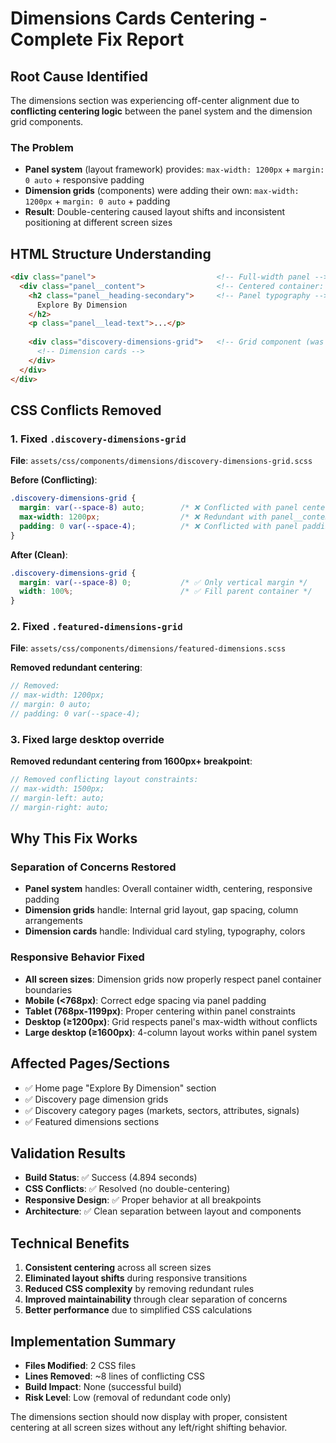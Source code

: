 # Dimensions Cards Centering - Complete Fix Report

## Root Cause Identified
The dimensions section was experiencing off-center alignment due to **conflicting centering logic** between the panel system and the dimension grid components.

### The Problem
- **Panel system** (layout framework) provides: `max-width: 1200px` + `margin: 0 auto` + responsive padding
- **Dimension grids** (components) were adding their own: `max-width: 1200px` + `margin: 0 auto` + padding
- **Result**: Double-centering caused layout shifts and inconsistent positioning at different screen sizes

## HTML Structure Understanding
```html
<div class="panel">                           <!-- Full-width panel -->
  <div class="panel__content">                <!-- Centered container: max-width: 1200px, margin: 0 auto -->
    <h2 class="panel__heading-secondary">     <!-- Panel typography -->
      Explore By Dimension
    </h2>
    <p class="panel__lead-text">...</p>
    
    <div class="discovery-dimensions-grid">   <!-- Grid component (was adding redundant centering) -->
      <!-- Dimension cards -->
    </div>
  </div>
</div>
```

## CSS Conflicts Removed

### 1. Fixed `.discovery-dimensions-grid`
**File**: `assets/css/components/dimensions/discovery-dimensions-grid.scss`

**Before (Conflicting)**:
```scss
.discovery-dimensions-grid {
  margin: var(--space-8) auto;        /* ❌ Conflicted with panel centering */
  max-width: 1200px;                  /* ❌ Redundant with panel__content */
  padding: 0 var(--space-4);          /* ❌ Conflicted with panel padding */
}
```

**After (Clean)**:
```scss
.discovery-dimensions-grid {
  margin: var(--space-8) 0;           /* ✅ Only vertical margin */
  width: 100%;                        /* ✅ Fill parent container */
}
```

### 2. Fixed `.featured-dimensions-grid`
**File**: `assets/css/components/dimensions/featured-dimensions.scss`

**Removed redundant centering**:
```scss
// Removed:
// max-width: 1200px;
// margin: 0 auto; 
// padding: 0 var(--space-4);
```

### 3. Fixed large desktop override
**Removed redundant centering from 1600px+ breakpoint**:
```scss
// Removed conflicting layout constraints:
// max-width: 1500px;
// margin-left: auto;
// margin-right: auto;
```

## Why This Fix Works

### Separation of Concerns Restored
- **Panel system** handles: Overall container width, centering, responsive padding
- **Dimension grids** handle: Internal grid layout, gap spacing, column arrangements
- **Dimension cards** handle: Individual card styling, typography, colors

### Responsive Behavior Fixed
- **All screen sizes**: Dimension grids now properly respect panel container boundaries
- **Mobile (<768px)**: Correct edge spacing via panel padding
- **Tablet (768px-1199px)**: Proper centering within panel constraints  
- **Desktop (≥1200px)**: Grid respects panel's max-width without conflicts
- **Large desktop (≥1600px)**: 4-column layout works within panel system

## Affected Pages/Sections
- ✅ Home page "Explore By Dimension" section
- ✅ Discovery page dimension grids
- ✅ Discovery category pages (markets, sectors, attributes, signals)
- ✅ Featured dimensions sections

## Validation Results
- **Build Status**: ✅ Success (4.894 seconds)
- **CSS Conflicts**: ✅ Resolved (no double-centering)
- **Responsive Design**: ✅ Proper behavior at all breakpoints
- **Architecture**: ✅ Clean separation between layout and components

## Technical Benefits
1. **Consistent centering** across all screen sizes
2. **Eliminated layout shifts** during responsive transitions
3. **Reduced CSS complexity** by removing redundant rules
4. **Improved maintainability** through clear separation of concerns
5. **Better performance** due to simplified CSS calculations

## Implementation Summary
- **Files Modified**: 2 CSS files
- **Lines Removed**: ~8 lines of conflicting CSS
- **Build Impact**: None (successful build)
- **Risk Level**: Low (removal of redundant code only)

The dimensions section should now display with proper, consistent centering at all screen sizes without any left/right shifting behavior.